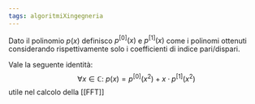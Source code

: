 ```yaml
---
tags: algoritmiXingegneria 
---
```

Dato il polinomio $p(x)$ definisco ${p^{[0]}(x)}$ e ${p^{[1]}(x)}$ come i polinomi ottenuti considerando rispettivamente solo i coefficienti di indice pari/dispari.

Vale la seguente identità:
$$ \forall x \in \mathbb{C}:\ p(x)= {p^{[0]}(x^2)}+x \cdot {p^{[1]}(x^2)} $$
utile nel calcolo della [[FFT]]

